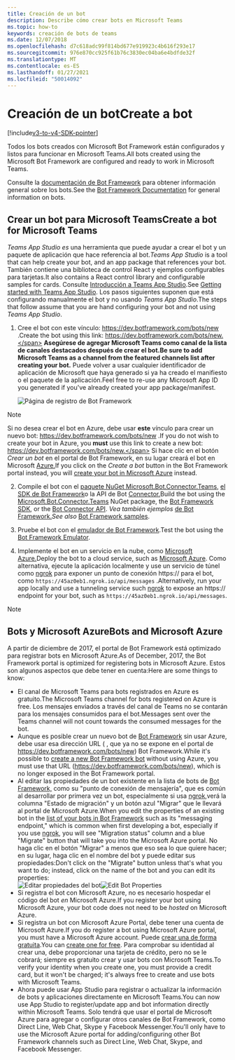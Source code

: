 ```yaml
---
title: Creación de un bot
description: Describe cómo crear bots en Microsoft Teams
ms.topic: how-to
keywords: creación de bots de teams
ms.date: 12/07/2018
ms.openlocfilehash: d7c618adc99f814bd677e919923c4b616f293e17
ms.sourcegitcommit: 976e870cc925f61b76c3830ec04ba6e4bdfde32f
ms.translationtype: MT
ms.contentlocale: es-ES
ms.lasthandoff: 01/27/2021
ms.locfileid: "50014092"
---
```

# <a name="create-a-bot"></a><span data-ttu-id="cc3c3-104">Creación de un bot</span><span class="sxs-lookup"><span data-stu-id="cc3c3-104">Create a bot</span></span>

[!include[v3-to-v4-SDK-pointer](~/includes/v3-to-v4-pointer-bots.md)]

<span data-ttu-id="cc3c3-105">Todos los bots creados con Microsoft Bot Framework están configurados y listos para funcionar en Microsoft Teams.</span><span class="sxs-lookup"><span data-stu-id="cc3c3-105">All bots created using the Microsoft Bot Framework are configured and ready to work in Microsoft Teams.</span></span>

<span data-ttu-id="cc3c3-106">Consulte la [documentación de Bot Framework](/azure/bot-service/?view=azure-bot-service-3.0) para obtener información general sobre los bots.</span><span class="sxs-lookup"><span data-stu-id="cc3c3-106">See the [Bot Framework Documentation](/azure/bot-service/?view=azure-bot-service-3.0) for general information on bots.</span></span>

## <a name="create-a-bot-for-microsoft-teams"></a><span data-ttu-id="cc3c3-107">Crear un bot para Microsoft Teams</span><span class="sxs-lookup"><span data-stu-id="cc3c3-107">Create a bot for Microsoft Teams</span></span>

<span data-ttu-id="cc3c3-108">*Teams App Studio es* una herramienta que puede ayudar a crear el bot y un paquete de aplicación que hace referencia al bot.</span><span class="sxs-lookup"><span data-stu-id="cc3c3-108">*Teams App Studio* is a tool that can help create your bot, and an app package that references your bot.</span></span> <span data-ttu-id="cc3c3-109">También contiene una biblioteca de control React y ejemplos configurables para tarjetas.</span><span class="sxs-lookup"><span data-stu-id="cc3c3-109">It also contains a React control library and configurable samples for cards.</span></span> <span data-ttu-id="cc3c3-110">Consulte [Introducción a Teams App Studio](~/concepts/build-and-test/app-studio-overview.md).</span><span class="sxs-lookup"><span data-stu-id="cc3c3-110">See [Getting started with Teams App Studio](~/concepts/build-and-test/app-studio-overview.md).</span></span> <span data-ttu-id="cc3c3-111">Los pasos siguientes suponen que está configurando manualmente el bot y no usando *Teams App Studio*.</span><span class="sxs-lookup"><span data-stu-id="cc3c3-111">The steps that follow assume that you are hand configuring your bot and not using *Teams App Studio*.</span></span>

1. <span data-ttu-id="cc3c3-112">Cree el bot con este vínculo: https://dev.botframework.com/bots/new .</span><span class="sxs-lookup"><span data-stu-id="cc3c3-112">Create the bot using this link: https://dev.botframework.com/bots/new.</span></span> <span data-ttu-id="cc3c3-113">**Asegúrese de agregar Microsoft Teams como canal de la lista de canales destacados después de crear el bot.**</span><span class="sxs-lookup"><span data-stu-id="cc3c3-113">**Be sure to add Microsoft Teams as a channel from the featured channels list after creating your bot.**</span></span> <span data-ttu-id="cc3c3-114">Puede volver a usar cualquier identificador de aplicación de Microsoft que haya generado si ya ha creado el manifiesto o el paquete de la aplicación.</span><span class="sxs-lookup"><span data-stu-id="cc3c3-114">Feel free to re-use any Microsoft App ID you generated if you've already created your app package/manifest.</span></span>

   ![Página de registro de Bot Framework](~/assets/images/bots/bfregister.png)

> [!NOTE]
> <span data-ttu-id="cc3c3-116">Si no desea crear el bot en Azure, debe usar **este** vínculo para crear un nuevo bot: https://dev.botframework.com/bots/new .</span><span class="sxs-lookup"><span data-stu-id="cc3c3-116">If you do not wish to create your bot in Azure, you **must** use this link to create a new bot: https://dev.botframework.com/bots/new.</span></span> <span data-ttu-id="cc3c3-117">Si hace clic en el botón *Crear un bot* en el portal de Bot Framework, en su lugar creará el bot en Microsoft [Azure.](#bots-and-microsoft-azure)</span><span class="sxs-lookup"><span data-stu-id="cc3c3-117">If you click on the *Create a bot* button in the Bot Framework portal instead, you will [create your bot in Microsoft Azure](#bots-and-microsoft-azure) instead.</span></span>

2. <span data-ttu-id="cc3c3-118">Compile el bot con el [paquete NuGet Microsoft.Bot.Connector.Teams,](https://www.nuget.org/packages/Microsoft.Bot.Connector.Teams) [el SDK de Bot Framework](https://github.com/microsoft/botframework-sdk)o la API de Bot [Connector.](https://docs.microsoft.com/bot-framework/rest-api/bot-framework-rest-connector-api-reference)</span><span class="sxs-lookup"><span data-stu-id="cc3c3-118">Build the bot using the [Microsoft.Bot.Connector.Teams](https://www.nuget.org/packages/Microsoft.Bot.Connector.Teams) NuGet package, the  [Bot Framework SDK](https://github.com/microsoft/botframework-sdk), or the [Bot Connector API](https://docs.microsoft.com/bot-framework/rest-api/bot-framework-rest-connector-api-reference).</span></span> <span data-ttu-id="cc3c3-119">*Vea también ejemplos* [de Bot Framework.](https://github.com/Microsoft/BotBuilder-Samples/blob/master/README.md)</span><span class="sxs-lookup"><span data-stu-id="cc3c3-119">*See also* [Bot Framework samples](https://github.com/Microsoft/BotBuilder-Samples/blob/master/README.md).</span></span>

3. <span data-ttu-id="cc3c3-120">Pruebe el bot con el [emulador de Bot Framework](https://docs.microsoft.com/bot-framework/debug-bots-emulator).</span><span class="sxs-lookup"><span data-stu-id="cc3c3-120">Test the bot using the [Bot Framework Emulator](https://docs.microsoft.com/bot-framework/debug-bots-emulator).</span></span>

4. <span data-ttu-id="cc3c3-121">Implemente el bot en un servicio en la nube, como [Microsoft Azure.](https://azure.microsoft.com/)</span><span class="sxs-lookup"><span data-stu-id="cc3c3-121">Deploy the bot to a cloud service, such as [Microsoft Azure](https://azure.microsoft.com/).</span></span> <span data-ttu-id="cc3c3-122">Como alternativa, ejecute la aplicación localmente y use un servicio de túnel como [ngrok](https://ngrok.com) para exponer un punto de conexión https:// para el bot, como `https://45az0eb1.ngrok.io/api/messages` .</span><span class="sxs-lookup"><span data-stu-id="cc3c3-122">Alternatively, run your app locally and use a tunneling service such [ngrok](https://ngrok.com) to expose an https:// endpoint for your bot, such as `https://45az0eb1.ngrok.io/api/messages`.</span></span>

> [!NOTE]
> ## <a name="bots-and-microsoft-azure"></a><span data-ttu-id="cc3c3-123">Bots y Microsoft Azure</span><span class="sxs-lookup"><span data-stu-id="cc3c3-123">Bots and Microsoft Azure</span></span>
> <span data-ttu-id="cc3c3-124">A partir de diciembre de 2017, el portal de Bot Framework está optimizado para registrar bots en Microsoft Azure.</span><span class="sxs-lookup"><span data-stu-id="cc3c3-124">As of December, 2017, the Bot Framework portal is optimized for registering bots in Microsoft Azure.</span></span> <span data-ttu-id="cc3c3-125">Estos son algunos aspectos que debe tener en cuenta:</span><span class="sxs-lookup"><span data-stu-id="cc3c3-125">Here are some things to know:</span></span>
>
> * <span data-ttu-id="cc3c3-126">El canal de Microsoft Teams para bots registrados en Azure es gratuito.</span><span class="sxs-lookup"><span data-stu-id="cc3c3-126">The Microsoft Teams channel for bots registered on Azure is free.</span></span> <span data-ttu-id="cc3c3-127">Los mensajes enviados a través del canal de Teams no se contarán para los mensajes consumidos para el bot.</span><span class="sxs-lookup"><span data-stu-id="cc3c3-127">Messages sent over the Teams channel will not count towards the consumed messages for the bot.</span></span>
> * <span data-ttu-id="cc3c3-128">Aunque es posible crear un nuevo bot de [Bot Framework](https://dev.botframework.com/bots/new) sin usar Azure, debe usar esa dirección URL ( , que ya no se expone en el portal de https://dev.botframework.com/bots/new) Bot Framework.</span><span class="sxs-lookup"><span data-stu-id="cc3c3-128">While it's possible to [create a new Bot Framework bot](https://dev.botframework.com/bots/new) without using Azure, you must use that URL (https://dev.botframework.com/bots/new), which is no longer exposed in the Bot Framework portal.</span></span>
> * <span data-ttu-id="cc3c3-129">Al editar las propiedades de un bot existente en la lista de bots de [Bot Framework,](https://dev.botframework.com/bots) como su "punto de conexión de mensajería", que es común al desarrollar por primera vez un bot, especialmente si usa [ngrok,](https://ngrok.com)verá la columna "Estado de migración" y un botón azul "Migrar" que le llevará al portal de Microsoft Azure.</span><span class="sxs-lookup"><span data-stu-id="cc3c3-129">When you edit the properties of an existing bot in the [list of your bots in Bot Framework](https://dev.botframework.com/bots) such as its "messaging endpoint," which is common when first developing a bot, especially if you use [ngrok](https://ngrok.com), you will see "Migration status" column and a blue "Migrate" button that will take you into the Microsoft Azure portal.</span></span> <span data-ttu-id="cc3c3-130">No haga clic en el botón "Migrar" a menos que eso sea lo que quiere hacer; en su lugar, haga clic en el nombre del bot y puede editar sus propiedades:</span><span class="sxs-lookup"><span data-stu-id="cc3c3-130">Don't click on the "Migrate" button unless that's what you want to do; instead, click on the name of the bot and you can edit its properties:</span></span></br>
   <span data-ttu-id="cc3c3-131">![Editar propiedades del bot](~/assets/images/bots/bf-migrate-bot-to-azure.png)</span><span class="sxs-lookup"><span data-stu-id="cc3c3-131">![Edit Bot Properties](~/assets/images/bots/bf-migrate-bot-to-azure.png)</span></span>
> * <span data-ttu-id="cc3c3-132">Si registra el bot con Microsoft Azure, no es necesario hospedar el código del bot *en* Microsoft Azure.</span><span class="sxs-lookup"><span data-stu-id="cc3c3-132">If you register your bot using Microsoft Azure, your bot code does not need to be *hosted* on Microsoft Azure.</span></span>
> * <span data-ttu-id="cc3c3-133">Si registra un bot con Microsoft Azure Portal, debe tener una cuenta de Microsoft Azure.</span><span class="sxs-lookup"><span data-stu-id="cc3c3-133">If you do register a bot using Microsoft Azure portal, you must have a Microsoft Azure account.</span></span> <span data-ttu-id="cc3c3-134">Puede [crear una de forma gratuita](https://azure.microsoft.com/free/).</span><span class="sxs-lookup"><span data-stu-id="cc3c3-134">You can [create one for free](https://azure.microsoft.com/free/).</span></span> <span data-ttu-id="cc3c3-135">Para comprobar su identidad al crear una, debe proporcionar una tarjeta de crédito, pero no se le cobrará; siempre es gratuito crear y usar bots con Microsoft Teams.</span><span class="sxs-lookup"><span data-stu-id="cc3c3-135">To verify your identity when you create one, you must provide a credit card, but it won't be charged; it's always free to create and use bots with Microsoft Teams.</span></span>
> * <span data-ttu-id="cc3c3-136">Ahora puede usar App Studio para registrar o actualizar la información de bots y aplicaciones directamente en Microsoft Teams.</span><span class="sxs-lookup"><span data-stu-id="cc3c3-136">You can now use App Studio to register/update app and bot information directly within Microsoft Teams.</span></span> <span data-ttu-id="cc3c3-137">Solo tendrá que usar el portal de Microsoft Azure para agregar o configurar otros canales de Bot Framework, como Direct Line, Web Chat, Skype y Facebook Messenger.</span><span class="sxs-lookup"><span data-stu-id="cc3c3-137">You'll only have to use the Microsoft Azure portal for adding/configuring other Bot Framework channels such as Direct Line, Web Chat, Skype, and Facebook Messenger.</span></span>

